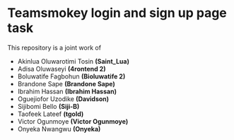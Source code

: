 # Teamsmokey login and sign up page task
This repository is a joint work of 
* Akinlua Oluwarotimi Tosin **(Saint_Lua)**
* Adisa Oluwaseyi **(4rontend 2)**
* Boluwatife Fagbohun **(Bioluwatife 2)**
* Brandone Sape **(Brandone Sape)**
* Ibrahim Hassan **(Ibrahim Hassan)**
* Oguejiofor Uzodike **(Davidson)**
* Sijibomi Bello **(Siji-B)**
* Taofeek Lateef **(tgold)**
* Victor Ogunmoye **(Victor Ogunmoye)**
* Onyeka Nwangwu **(Onyeka)**
